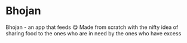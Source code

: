 # Bhojan
Bhojan - an app that feeds 😋
Made from scratch with the nifty idea of sharing food to the ones who are in need by the ones who have excess
